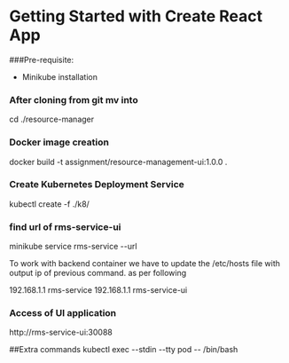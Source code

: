 # Getting Started with Create React App


###Pre-requisite:

* Minikube installation


### After cloning from git mv into 

cd ./resource-manager


### Docker image creation

docker build -t assignment/resource-management-ui:1.0.0 .


### Create Kubernetes Deployment Service

kubectl create -f ./k8/

### find url of rms-service-ui
minikube service rms-service --url

To work with backend container we have to update the /etc/hosts file with output ip of previous command.
as per following

192.168.1.1 rms-service
192.168.1.1 rms-service-ui

### Access of UI application
http://rms-service-ui:30088


##Extra commands
kubectl exec --stdin --tty pod -- /bin/bash